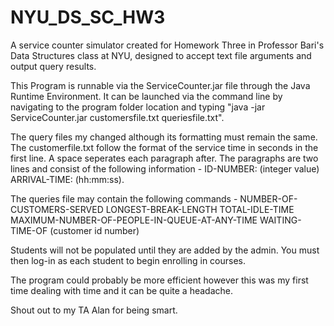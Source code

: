 # NYU_DS_SC_HW3
A service counter simulator created for Homework Three in Professor Bari's Data Structures class at NYU, designed to accept text file arguments and output query results. 

This Program is runnable via the ServiceCounter.jar file through the Java Runtime Environment. It can be launched via the command line by navigating to the program folder location and typing "java -jar ServiceCounter.jar customersfile.txt queriesfile.txt". 

The query files my changed although its formatting must remain the same. The customerfile.txt follow the format of the service time in seconds in the first line. A space seperates each paragraph after. The paragraphs are two lines and consist of the following information - ID-NUMBER: (integer value)
ARRIVAL-TIME: (hh:mm:ss).

The queries file may contain the following commands - 
NUMBER-OF-CUSTOMERS-SERVED
LONGEST-BREAK-LENGTH
TOTAL-IDLE-TIME
MAXIMUM-NUMBER-OF-PEOPLE-IN-QUEUE-AT-ANY-TIME
WAITING-TIME-OF (customer id number)

Students will not be populated until they are added by the admin. You must then log-in as each student to begin enrolling in courses.

The program could probably be more efficient however this was my first time dealing with time and it can be quite a headache.

Shout out to my TA Alan for being smart.
